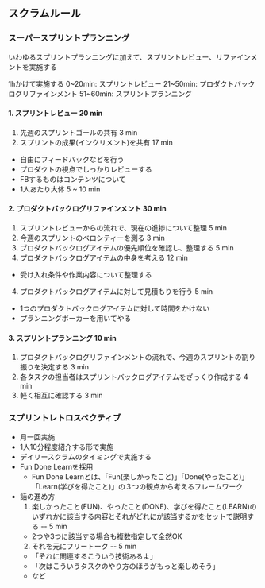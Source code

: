 ## スクラムルール

### スーパースプリントプランニング
いわゆるスプリントプランニングに加えて、スプリントレビュー、リファインメントを実施する

1hかけて実施する
0~20min: スプリントレビュー
21~50min: プロダクトバックログリファインメント
51~60min: スプリントプランニング

#### 1. スプリントレビュー 20 min
1. 先週のスプリントゴールの共有 3 min
2. スプリントの成果(インクリメント)を共有 17 min
  - 自由にフィードバックなどを行う
  - プロダクトの視点でしっかりレビューする
  - FBするものはコンテンツについて
  - 1人あたり大体 5 ~ 10 min
#### 2. プロダクトバックログリファインメント 30 min
1. スプリントレビューからの流れで、現在の進捗について整理 5 min
2. 今週のスプリントのベロシティーを測る 3 min
2. プロダクトバックログアイテムの優先順位を確認し、整理する 5 min
3. プロダクトバックログアイテムの中身を考える 12 min
  - 受け入れ条件や作業内容について整理する
4. プロダクトバックログアイテムに対して見積もりを行う 5 min
  - 1つのプロダクトバックログアイテムに対して時間をかけない
  - プランニングポーカーを用いてやる

#### 3. スプリントプランニング 10 min
1. プロダクトバックログリファインメントの流れで、今週のスプリントの割り振りを決定する 3 min
2. 各タスクの担当者はスプリントバックログアイテムをざっくり作成する 4 min
3. 軽く相互に確認する 3 min


### スプリントレトロスペクティブ
- 月一回実施
- 1人10分程度紹介する形で実施
- デイリースクラムのタイミングで実施する
- Fun Done Learnを採用
  - Fun Done Learnとは、「Fun(楽しかったこと)」「Done(やったこと)」「Learn(学びを得たこと)」の３つの観点から考えるフレームワーク
- 話の進め方
  1. 楽しかったこと(FUN)、やったこと(DONE)、学びを得たこと(LEARN)のいずれかに該当する内容とそれがどれにが該当するかをセットで説明する -- 5 min
    - 2つや3つに該当する場合も複数指定して全然OK
  2. それを元にフリートーク -- 5 min
    - 「それに関連するこういう技術あるよ」
    - 「次はこういうタスクのやり方のほうがもっと楽しめそう」
    - など
